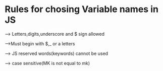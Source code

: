 # Rules for chosing Variable names in JS
--> Letters,digits,underscore and $ sign allowed 

-->Must begin with $,_ or a letters

--> JS reserved words(keywords) cannot be used

--> case sensitive(MK is not equal to mk)
